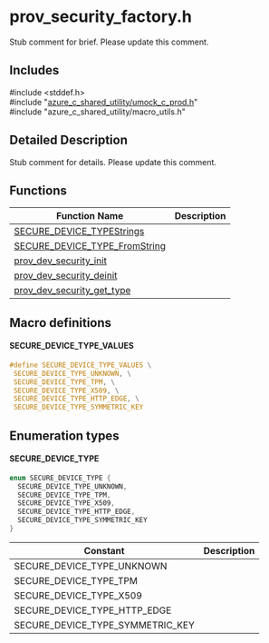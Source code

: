 # prov_security_factory.h 

Stub comment for brief. Please update this comment.

## Includes

\#include <stddef.h>  
\#include "[azure_c_shared_utility/umock_c_prod.h](iot-c-ref-umock-c-prod-h.md)"  
\#include "azure_c_shared_utility/macro_utils.h"  

## Detailed Description

Stub comment for details. Please update this comment.

## Functions

Function Name                  | Description                                
--------------------------------|---------------------------------------------
[SECURE_DEVICE_TYPEStrings](./iot-c-ref-prov-security-factory-h/secure-device-typestrings.md)            | 
[SECURE_DEVICE_TYPE_FromString](./iot-c-ref-prov-security-factory-h/secure-device-type-fromstring.md)            | 
[prov_dev_security_init](./iot-c-ref-prov-security-factory-h/prov-dev-security-init.md)            | 
[prov_dev_security_deinit](./iot-c-ref-prov-security-factory-h/prov-dev-security-deinit.md)            | 
[prov_dev_security_get_type](./iot-c-ref-prov-security-factory-h/prov-dev-security-get-type.md)            | 

## Macro definitions

#### SECURE_DEVICE_TYPE_VALUES

```C
#define SECURE_DEVICE_TYPE_VALUES \
 SECURE_DEVICE_TYPE_UNKNOWN, \
 SECURE_DEVICE_TYPE_TPM, \
 SECURE_DEVICE_TYPE_X509, \
 SECURE_DEVICE_TYPE_HTTP_EDGE, \
 SECURE_DEVICE_TYPE_SYMMETRIC_KEY 

```

## Enumeration types

#### SECURE_DEVICE_TYPE

```C
enum SECURE_DEVICE_TYPE {
  SECURE_DEVICE_TYPE_UNKNOWN,
  SECURE_DEVICE_TYPE_TPM,
  SECURE_DEVICE_TYPE_X509,
  SECURE_DEVICE_TYPE_HTTP_EDGE,
  SECURE_DEVICE_TYPE_SYMMETRIC_KEY
}

```
Constant                    | Description                                
----------------------------|----------------
 SECURE_DEVICE_TYPE_UNKNOWN            | 
 SECURE_DEVICE_TYPE_TPM            | 
 SECURE_DEVICE_TYPE_X509            | 
 SECURE_DEVICE_TYPE_HTTP_EDGE            | 
 SECURE_DEVICE_TYPE_SYMMETRIC_KEY            | 

